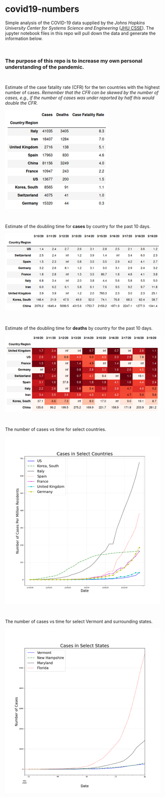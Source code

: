 # covid19-numbers



Simple analysis of the COVID-19 data supplied by the *Johns Hopkins University Center for Systems Science and Engineering* ([JHU CSSE](https://github.com/CSSEGISandData/COVID-19)).  The jupyter notebook files in this repo will pull down the data and generate the information below.

&ensp;

### The purpose of this repo is to increase my own personal understanding of the pandemic.

&ensp;

Estimate of the case fatality rate (CFR) for the ten countries with the highest number of cases. *Remember that the CFR can be skewed by the number of cases, e.g., if the number of cases was under reported by half this would double the CFR.*

![Case Fatality Rate](cfr.png)

&ensp;

Estimate of the doubling time for **cases** by country for the past 10 days.

![Number of Days for Cases to Double](doubling_times_cases.png)

&ensp;

Estimate of the doubling time for **deaths** by country for the past 10 days.

![Number of Days for Cases to Double](doubling_times_deaths.png)

&ensp;

The number of cases vs time for select countries.

![Plot of Cases vs Time](cases_countries.png)

&ensp;

The number of cases vs time for select Vermont and surrounding states.

![Plot of Cases vs Time](cases_states.png)



